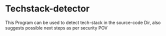# Techstack-detector
This Program can be used to detect tech-stack in the source-code Dir, also suggests possible next steps as per security POV
